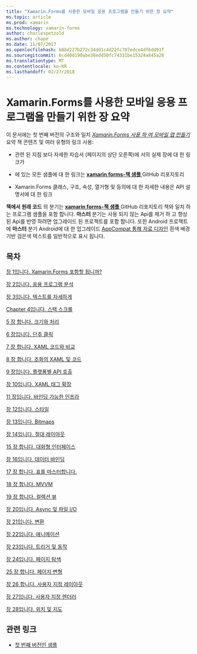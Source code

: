 ```yaml
---
title: "Xamarin.Forms를 사용한 모바일 응용 프로그램을 만들기 위한 장 요약"
ms.topic: article
ms.prod: xamarin
ms.technology: xamarin-forms
author: charlespetzold
ms.author: chape
ms.date: 11/07/2017
ms.openlocfilehash: b88d227b272c34dd1c4d22fc707edce4df6dd91f
ms.sourcegitcommit: 6cd40d190abe38edd50fc74331be15324a845a28
ms.translationtype: MT
ms.contentlocale: ko-KR
ms.lasthandoff: 02/27/2018
---
```

# <a name="chapter-summaries-for-creating-mobile-apps-with-xamarinforms"></a>Xamarin.Forms를 사용한 모바일 응용 프로그램을 만들기 위한 장 요약

이 문서에는 첫 번째 버전의 구조와 일치 [ *Xamarin.Forms 사용 하 여 모바일 앱 만들기* ](~/xamarin-forms/creating-mobile-apps-xamarin-forms/index.md) 요약 책 콘텐츠 및 여러 유형의 링크 사용:

- 관련 된 지침 보다 자세한 자습서 (페이지의 상단 오른쪽)에 서의 실제 장에 대 한 링크가

- 에 있는 모든 샘플에 대 한 링크는 [ **xamarin forms-책 샘플** ](https://github.com/xamarin/xamarin-forms-book-samples) GitHub 리포지토리

- Xamarin.Forms 클래스, 구조, 속성, 열거형 및 등의에 대 한 자세한 내용은 API 설명서에 대 한 링크

**책에서 원래 코드** 의 분기는 [ **xamarin forms-책 샘플** ](https://github.com/xamarin/xamarin-forms-book-samples) GitHub 리포지토리 책와 일치 하는 프로그램 샘플을 포함 합니다. **마스터** 분기는 사용 되지 않는 Api를 제거 하 고 향상 된 Api를 반영 하려면 업그레이드 된 프로젝트를 포함 합니다. 또한 Android 프로젝트에 **마스터** 분기 Android에 대 한 업그레이드 [AppCompat 통해 자료 디자인](~/xamarin-forms/platform/android/index.md) 흰색 배경 기반 검은색 텍스트를 일반적으로 표시 됩니다.

## <a name="contents"></a>목차

[장 1입니다. Xamarin.Forms 포함할 됩니까?](chapter01.md)

[장 2입니다. 응용 프로그램 분석](chapter02.md)

[장 3입니다. 텍스트를 자세하게](chapter03.md)

[Chapter 4입니다. 스택 스크롤](chapter04.md)

[5 장 합니다. 크기와 처리](chapter05.md)

[6 장입니다. 단추 클릭](chapter06.md)

[7 장 합니다. XAML 코드와 비교](chapter07.md)

[8 장 합니다. 조화의 XAML 및 코드](chapter08.md)

[9 장입니다. 플랫폼별 API 호출](chapter09.md)

[장 10입니다. XAML 태그 확장](chapter10.md)

[11 장입니다. 바인딩 가능한 인프라](chapter11.md)

[장 12입니다. 스타일](chapter12.md)

[장 13입니다. Bitmaps](chapter13.md)

[장 14입니다. 절대 레이아웃](chapter14.md)

[15 장 합니다. 대화형 인터페이스](chapter15.md)

[장 16입니다. 데이터 바인딩](chapter16.md)

[17 장 합니다. 표를 마스터합니다.](chapter17.md)

[18 장 합니다. MVVM](chapter18.md)

[19 장 합니다. 컬렉션 뷰](chapter19.md)

[장 20입니다. Async 및 파일 I/O](chapter20.md)

[장 21입니다. 변환](chapter21.md)

[장 22입니다. 애니메이션](chapter22.md)

[장 23입니다. 트리거 및 동작](chapter23.md)

[장 24입니다. 페이지 탐색](chapter24.md)

[25 장 합니다. 페이지 변형](chapter25.md)

[장 26 합니다. 사용자 지정 레이아웃](chapter26.md)

[장 27입니다. 사용자 지정 렌더러](chapter27.md)

[장 28입니다. 위치 및 지도](chapter28.md)



## <a name="related-links"></a>관련 링크

- [첫 번째 버전인 샘플](https://github.com/xamarin/xamarin-forms-book-samples)
